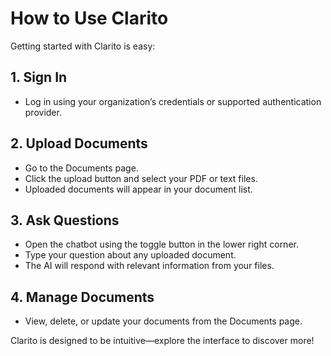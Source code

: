 # How to Use Clarito

Getting started with Clarito is easy:

## 1. Sign In

- Log in using your organization’s credentials or supported authentication provider.

## 2. Upload Documents

- Go to the Documents page.
- Click the upload button and select your PDF or text files.
- Uploaded documents will appear in your document list.

## 3. Ask Questions

- Open the chatbot using the toggle button in the lower right corner.
- Type your question about any uploaded document.
- The AI will respond with relevant information from your files.

## 4. Manage Documents

- View, delete, or update your documents from the Documents page.

Clarito is designed to be intuitive—explore the interface to discover more!
